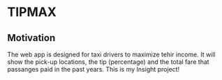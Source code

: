# TIPMAX

## Motivation
The web app is designed for taxi drivers to maximize tehir income. It will show the pick-up locations, the tip (percentage) and the total fare that passanges paid in the past years.
This is my Insight project!
